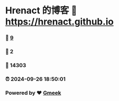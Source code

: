 # Hrenact 的博客 :link: https://hrenact.github.io 
### :page_facing_up: [9](https://hrenact.github.io/tag.html) 
### :speech_balloon: 2 
### :hibiscus: 14303 
### :alarm_clock: 2024-09-26 18:50:01 
### Powered by :heart: [Gmeek](https://github.com/Meekdai/Gmeek)

